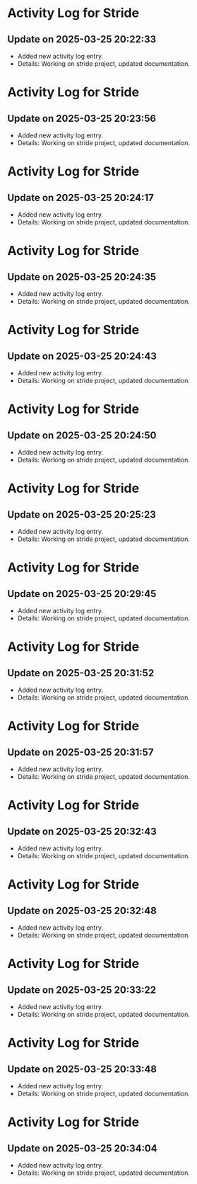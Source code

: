 # Activity Log for Stride

## Update on 2025-03-25 20:22:33
- Added new activity log entry.
- Details: Working on stride project, updated documentation.

# Activity Log for Stride

## Update on 2025-03-25 20:23:56
- Added new activity log entry.
- Details: Working on stride project, updated documentation.

# Activity Log for Stride

## Update on 2025-03-25 20:24:17
- Added new activity log entry.
- Details: Working on stride project, updated documentation.

# Activity Log for Stride

## Update on 2025-03-25 20:24:35
- Added new activity log entry.
- Details: Working on stride project, updated documentation.

# Activity Log for Stride

## Update on 2025-03-25 20:24:43
- Added new activity log entry.
- Details: Working on stride project, updated documentation.

# Activity Log for Stride

## Update on 2025-03-25 20:24:50
- Added new activity log entry.
- Details: Working on stride project, updated documentation.

# Activity Log for Stride

## Update on 2025-03-25 20:25:23
- Added new activity log entry.
- Details: Working on stride project, updated documentation.

# Activity Log for Stride

## Update on 2025-03-25 20:29:45
- Added new activity log entry.
- Details: Working on stride project, updated documentation.

# Activity Log for Stride

## Update on 2025-03-25 20:31:52
- Added new activity log entry.
- Details: Working on stride project, updated documentation.

# Activity Log for Stride

## Update on 2025-03-25 20:31:57
- Added new activity log entry.
- Details: Working on stride project, updated documentation.

# Activity Log for Stride

## Update on 2025-03-25 20:32:43
- Added new activity log entry.
- Details: Working on stride project, updated documentation.

# Activity Log for Stride

## Update on 2025-03-25 20:32:48
- Added new activity log entry.
- Details: Working on stride project, updated documentation.

# Activity Log for Stride

## Update on 2025-03-25 20:33:22
- Added new activity log entry.
- Details: Working on stride project, updated documentation.

# Activity Log for Stride

## Update on 2025-03-25 20:33:48
- Added new activity log entry.
- Details: Working on stride project, updated documentation.

# Activity Log for Stride

## Update on 2025-03-25 20:34:04
- Added new activity log entry.
- Details: Working on stride project, updated documentation.

